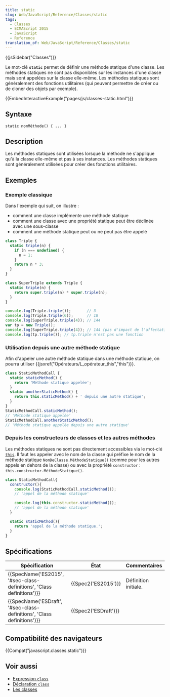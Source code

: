 ```yaml
---
title: static
slug: Web/JavaScript/Reference/Classes/static
tags:
  - Classes
  - ECMAScript 2015
  - JavaScript
  - Reference
translation_of: Web/JavaScript/Reference/Classes/static
---
```

{{jsSidebar("Classes")}}

Le mot-clé **`static`** permet de définir une méthode statique d'une classe. Les méthodes statiques ne sont pas disponibles sur les instances d'une classe mais sont appelées sur la classe elle-même. Les méthodes statiques sont généralement des fonctions utilitaires (qui peuvent permettre de créer ou de cloner des objets par exemple).

{{EmbedInteractiveExample("pages/js/classes-static.html")}}

## Syntaxe

    static nomMéthode() { ... }

## Description

Les méthodes statiques sont utilisées lorsque la méthode ne s'applique qu'à la classe elle-même et pas à ses instances. Les méthodes statiques sont généralement utilisées pour créer des fonctions utilitaires.

## Exemples

### Exemple classique

Dans l'exemple qui suit, on illustre :

- comment une classe implémente une méthode statique
- comment une classe avec une propriété statique peut être déclinée avec une sous-classe
- comment une méthode statique peut ou ne peut pas être appelé

```js
class Triple {
  static triple(n) {
    if (n === undefined) {
      n = 1;
    }
    return n * 3;
  }
}

class SuperTriple extends Triple {
  static triple(n) {
    return super.triple(n) * super.triple(n);
  }
}

console.log(Triple.triple());       // 3
console.log(Triple.triple(6));      // 18
console.log(SuperTriple.triple(4)); // 144
var tp = new Triple();
console.log(SuperTriple.triple(4)); // 144 (pas d'impact de l'affectation du parent)
console.log(tp.triple()); // tp.triple n'est pas une fonction
```

### Utilisation depuis une autre méthode statique

Afin d'appeler une autre méthode statique dans une méthode statique, on pourra utiliser {{jsxref("Opérateurs/L_opérateur_this","this")}}.

```js
class StaticMethodCall {
  static staticMethod() {
    return 'Méthode statique appelée';
  }
  static anotherStaticMethod() {
    return this.staticMethod() + ' depuis une autre statique';
  }
}
StaticMethodCall.staticMethod();
// 'Méthode statique appelée'
StaticMethodCall.anotherStaticMethod();
// 'Méthode statique appelée depuis une autre statique'
```

### Depuis les constructeurs de classes et les autres méthodes

Les méthodes statiques ne sont pas directement accessibles via le mot-clé [`this`](/fr/docs/Web/JavaScript/Reference/Opérateurs/L_opérateur_this). Il faut les appeler avec le nom de la classe qui préfixe le nom de la méthode statique `NomDeClasse.MéthodeStatique()` (comme pour les autres appels en dehors de la classe) ou avec la propriété `constructor`  : `this.constructor.MéthodeStatique()`.

```js
class StaticMethodCall{
  constructor(){
    console.log(StaticMethodCall.staticMethod());
    // 'appel de la méthode statique'

    console.log(this.constructor.staticMethod());
    // 'appel de la méthode statique'
  }

  static staticMethod(){
    return 'appel de la méthode statique.';
  }
}
```

## Spécifications

| Spécification                                                                                | État                         | Commentaires         |
| -------------------------------------------------------------------------------------------- | ---------------------------- | -------------------- |
| {{SpecName('ES2015', '#sec-class-definitions', 'Class definitions')}} | {{Spec2('ES2015')}}     | Définition initiale. |
| {{SpecName('ESDraft', '#sec-class-definitions', 'Class definitions')}} | {{Spec2('ESDraft')}} |                      |

## Compatibilité des navigateurs

{{Compat("javascript.classes.static")}}

## Voir aussi

- [Expression `class`](/fr/docs/Web/JavaScript/Reference/Op%C3%A9rateurs/class)
- [Déclaration `class`](/fr/docs/Web/JavaScript/Reference/Instructions/class)
- [Les classes](/fr/docs/Web/JavaScript/Reference/Classes)
